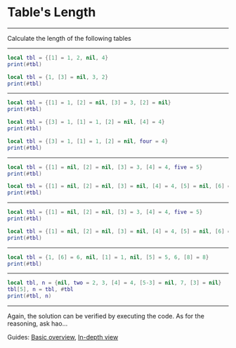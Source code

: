 # Table's Length

---

Calculate the length of the following tables

---

```lua
local tbl = {[1] = 1, 2, nil, 4}
print(#tbl)
```

```lua
local tbl = {1, [3] = nil, 3, 2}
print(#tbl)
```

---

```lua
local tbl = {[1] = 1, [2] = nil, [3] = 3, [2] = nil}
print(#tbl)
```

```lua
local tbl = {[3] = 1, [1] = 1, [2] = nil, [4] = 4}
print(#tbl)
```

```lua
local tbl = {[3] = 1, [1] = 1, [2] = nil, four = 4}
print(#tbl)
```

---

```lua
local tbl = {[1] = nil, [2] = nil, [3] = 3, [4] = 4, five = 5}
print(#tbl)
```

```lua
local tbl = {[1] = nil, [2] = nil, [3] = nil, [4] = 4, [5] = nil, [6] = nil, ["7"] = 7}
print(#tbl)
```

---

```lua
local tbl = {[1] = nil, [2] = nil, [3] = 3, [4] = 4, five = 5}
print(#tbl)
```

```lua
local tbl = {[1] = nil, [2] = nil, [3] = nil, [4] = 4, [5] = nil, [6] = nil, ["7"] = 7}
print(#tbl)
```

---

```lua
local tbl = {1, [6] = 6, nil, [1] = 1, nil, [5] = 5, 6, [8] = 8}
print(#tbl)
```

---

```lua
local tbl, n = {nil, two = 2, 3, [4] = 4, [5-3] = nil, 7, [3] = nil}
tbl[5], n = tbl, #tbl
print(#tbl, n)
```

---

Again, the solution can be verified by executing the code. As for the reasoning, ask hao...

Guides: [Basic overview](../Guide/LuauTableLengthOverview.md), [In-depth view](../Guide/LuauTableLengthInDepth.md)
